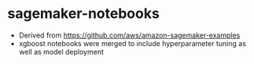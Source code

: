 # sagemaker-notebooks
* Derived from https://github.com/aws/amazon-sagemaker-examples
* xgboost notebooks were merged to include hyperparameter tuning as well as model deployment

